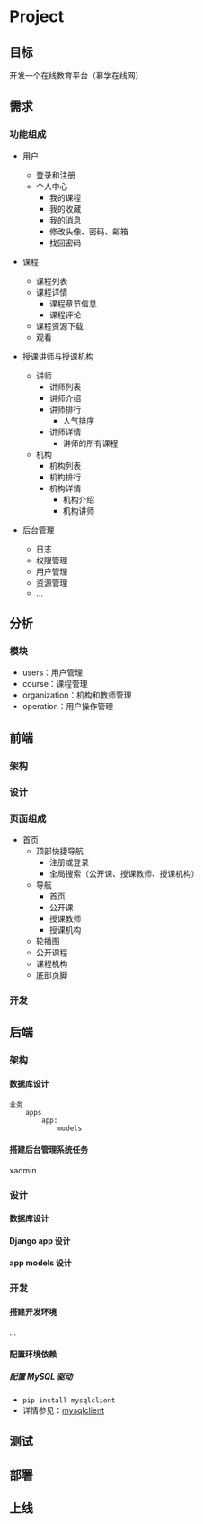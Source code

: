 # Project

## 目标

开发一个在线教育平台（慕学在线网）

## 需求

### 功能组成

- 用户
    - 登录和注册
    - 个人中心
        - 我的课程
        - 我的收藏
        - 我的消息
        - 修改头像、密码、邮箱
        - 找回密码

- 课程
    - 课程列表
    - 课程详情
        - 课程章节信息
        - 课程评论
    - 课程资源下载
    - 观看

- 授课讲师与授课机构
    - 讲师
        - 讲师列表
        - 讲师介绍
        - 讲师排行
            - 人气排序
        - 讲师详情
            - 讲师的所有课程
    - 机构
        - 机构列表
        - 机构排行
        - 机构详情
            - 机构介绍
            - 机构讲师

- 后台管理
    - 日志
    - 权限管理
    - 用户管理
    - 资源管理
    - ...

## 分析

### 模块

- users：用户管理
- course：课程管理
- organization：机构和教师管理
- operation：用户操作管理

## 前端

### 架构

### 设计

### 页面组成

- 首页
    - 顶部快捷导航
        - 注册或登录
        - 全局搜索（公开课、授课教师、授课机构）
    - 导航
        - 首页
        - 公开课
        - 授课教师
        - 授课机构
    - 轮播图
    - 公开课程
    - 课程机构
    - 底部页脚

### 开发

## 后端

### 架构

#### 数据库设计

```text
业务
    apps
        app: 
            models
```

#### 搭建后台管理系统任务

xadmin

### 设计

#### 数据库设计

#### Django app 设计

#### app models 设计

### 开发

#### 搭建开发环境

...

#### 配置环境依赖

##### 配置 MySQL 驱动

- `pip install mysqlclient`
- 详情参见：[mysqlclient](https://pypi.org/project/mysqlclient/)

## 测试

## 部署

## 上线

